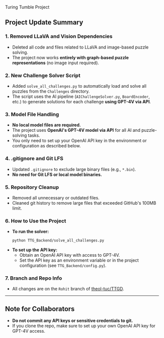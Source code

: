  Turing Tumble Project

##  Project Update Summary

### 1. Removed LLaVA and Vision Dependencies
- Deleted all code and files related to LLaVA and image-based puzzle solving.
- The project now works **entirely with graph-based puzzle representations** (no image input required).

### 2. New Challenge Solver Script
- Added `solve_all_challenges.py` to automatically load and solve all puzzles from the `Challenges` directory.
- The script uses the AI pipeline (`AIChallengeSolver.py`, `BoardEncoder`, etc.) to generate solutions for each challenge **using GPT-4V via API**.

### 3. Model File Handling
- **No local model files are required.**
- The project uses **OpenAI's GPT-4V model via API** for all AI and puzzle-solving tasks.
- You only need to set up your OpenAI API key in the environment or configuration as described below.

### 4. .gitignore and Git LFS
- Updated `.gitignore` to exclude large binary files (e.g., `*.bin`).
- **No need for Git LFS or local model binaries.**

### 5. Repository Cleanup
- Removed all unnecessary or outdated files.
- Cleaned git history to remove large files that exceeded GitHub's 100MB limit.

### 6. How to Use the Project
- **To run the solver:**  
  ```sh
  python TTG_Backend/solve_all_challenges.py
  ```
- **To set up the API key:**  
  - Obtain an OpenAI API key with access to GPT-4V.
  - Set the API key as an environment variable or in the project configuration (see `TTG_Backend/config.py`).

### 7. Branch and Repo Info
- All changes are on the `Rohit` branch of [theol-tuc/TTGD](https://github.com/theol-tuc/TTGD/tree/Rohit).

---

## Note for Collaborators
- **Do not commit any API keys or sensitive credentials to git.**
- If you clone the repo, make sure to set up your own OpenAI API key for GPT-4V access.

